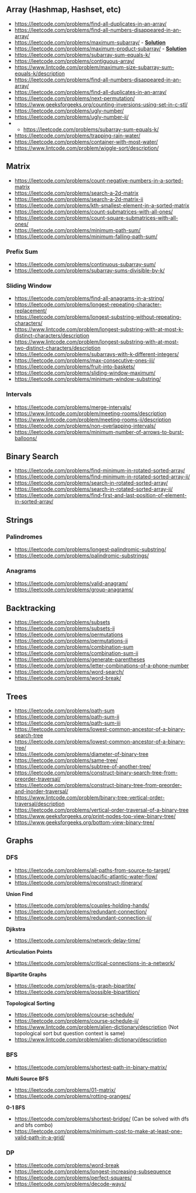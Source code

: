 ## Array (Hashmap, Hashset, etc)
* https://leetcode.com/problems/find-all-duplicates-in-an-array/
* https://leetcode.com/problems/find-all-numbers-disappeared-in-an-array/
* https://leetcode.com/problems/maximum-subarray/ - [**Solution**](https://github.com/Amitdutta7/Leetcode-Solutions/blob/master/Maximum%20Sum%20Subarray.cpp)
* https://leetcode.com/problems/maximum-product-subarray/ - [**Solution**](https://github.com/Amitdutta7/Leetcode-Solutions/blob/master/Maximum%20Product%20Subarray.cpp)
* https://leetcode.com/problems/subarray-sum-equals-k/
* https://leetcode.com/problems/contiguous-array/
* https://www.lintcode.com/problem/maximum-size-subarray-sum-equals-k/description
* https://leetcode.com/problems/find-all-numbers-disappeared-in-an-array/
* https://leetcode.com/problems/find-all-duplicates-in-an-array/
* https://leetcode.com/problems/next-permutation/
* https://www.geeksforgeeks.org/counting-inversions-using-set-in-c-stl/
* https://leetcode.com/problems/ugly-number/
* https://leetcode.com/problems/ugly-number-ii/
* * https://leetcode.com/problems/subarray-sum-equals-k/
* https://leetcode.com/problems/trapping-rain-water/
* https://leetcode.com/problems/container-with-most-water/
* https://www.lintcode.com/problem/wiggle-sort/description/

## Matrix
* https://leetcode.com/problems/count-negative-numbers-in-a-sorted-matrix
* https://leetcode.com/problems/search-a-2d-matrix
* https://leetcode.com/problems/search-a-2d-matrix-ii
* https://leetcode.com/problems/kth-smallest-element-in-a-sorted-matrix
* https://leetcode.com/problems/count-submatrices-with-all-ones/
* https://leetcode.com/problems/count-square-submatrices-with-all-ones/
* https://leetcode.com/problems/minimum-path-sum/
* https://leetcode.com/problems/minimum-falling-path-sum/

### Prefix Sum
* https://leetcode.com/problems/continuous-subarray-sum/
* https://leetcode.com/problems/subarray-sums-divisible-by-k/

### Sliding Window
* https://leetcode.com/problems/find-all-anagrams-in-a-string/
* https://leetcode.com/problems/longest-repeating-character-replacement/
* https://leetcode.com/problems/longest-substring-without-repeating-characters/
* https://www.lintcode.com/problem/longest-substring-with-at-most-k-distinct-characters/description
* https://www.lintcode.com/problem/longest-substring-with-at-most-two-distinct-characters/description
* https://leetcode.com/problems/subarrays-with-k-different-integers/
* https://leetcode.com/problems/max-consecutive-ones-iii/
* https://leetcode.com/problems/fruit-into-baskets/
* https://leetcode.com/problems/sliding-window-maximum/
* https://leetcode.com/problems/minimum-window-substring/

### Intervals
* https://leetcode.com/problems/merge-intervals/
* https://www.lintcode.com/problem/meeting-rooms/description
* https://www.lintcode.com/problem/meeting-rooms-ii/description
* https://leetcode.com/problems/non-overlapping-intervals/
* https://leetcode.com/problems/minimum-number-of-arrows-to-burst-balloons/


## Binary Search
* https://leetcode.com/problems/find-minimum-in-rotated-sorted-array/
* https://leetcode.com/problems/find-minimum-in-rotated-sorted-array-ii/
* https://leetcode.com/problems/search-in-rotated-sorted-array/
* https://leetcode.com/problems/search-in-rotated-sorted-array-ii/
* https://leetcode.com/problems/find-first-and-last-position-of-element-in-sorted-array/

## Strings
### Palindromes
* https://leetcode.com/problems/longest-palindromic-substring/
* https://leetcode.com/problems/palindromic-substrings/

### Anagrams
* https://leetcode.com/problems/valid-anagram/
* https://leetcode.com/problems/group-anagrams/

## Backtracking
* https://leetcode.com/problems/subsets
* https://leetcode.com/problems/subsets-ii
* https://leetcode.com/problems/permutations
* https://leetcode.com/problems/permutations-ii
* https://leetcode.com/problems/combination-sum
* https://leetcode.com/problems/combination-sum-ii
* https://leetcode.com/problems/generate-parentheses
* https://leetcode.com/problems/letter-combinations-of-a-phone-number
* https://leetcode.com/problems/word-search/
* https://leetcode.com/problems/word-break/

## Trees
* https://leetcode.com/problems/path-sum
* https://leetcode.com/problems/path-sum-ii
* https://leetcode.com/problems/path-sum-iii
* https://leetcode.com/problems/lowest-common-ancestor-of-a-binary-search-tree
* https://leetcode.com/problems/lowest-common-ancestor-of-a-binary-tree/
* https://leetcode.com/problems/diameter-of-binary-tree
* https://leetcode.com/problems/same-tree/
* https://leetcode.com/problems/subtree-of-another-tree/
* https://leetcode.com/problems/construct-binary-search-tree-from-preorder-traversal/
* https://leetcode.com/problems/construct-binary-tree-from-preorder-and-inorder-traversal/
* https://www.lintcode.com/problem/binary-tree-vertical-order-traversal/description
* https://leetcode.com/problems/vertical-order-traversal-of-a-binary-tree
* https://www.geeksforgeeks.org/print-nodes-top-view-binary-tree/
* https://www.geeksforgeeks.org/bottom-view-binary-tree/

## Graphs
### DFS
* https://leetcode.com/problems/all-paths-from-source-to-target/
* https://leetcode.com/problems/pacific-atlantic-water-flow/
* https://leetcode.com/problems/reconstruct-itinerary/

**Union Find**
* https://leetcode.com/problems/couples-holding-hands/
* https://leetcode.com/problems/redundant-connection/
* https://leetcode.com/problems/redundant-connection-ii/

**Djikstra**
* https://leetcode.com/problems/network-delay-time/

**Articulation Points**
* https://leetcode.com/problems/critical-connections-in-a-network/

**Bipartite Graphs**
* https://leetcode.com/problems/is-graph-bipartite/
* https://leetcode.com/problems/possible-bipartition/

**Topological Sorting**
* https://leetcode.com/problems/course-schedule/
* https://leetcode.com/problems/course-schedule-ii/
* https://www.lintcode.com/problem/alien-dictionary/description (Not topological sort but question context is same)
* https://www.lintcode.com/problem/alien-dictionary/description

### BFS
* https://leetcode.com/problems/shortest-path-in-binary-matrix/

**Multi Source BFS**
* https://leetcode.com/problems/01-matrix/
* https://leetcode.com/problems/rotting-oranges/

**0-1 BFS**
* https://leetcode.com/problems/shortest-bridge/ (Can be solved with dfs and bfs combo)
* https://leetcode.com/problems/minimum-cost-to-make-at-least-one-valid-path-in-a-grid/

### DP
* https://leetcode.com/problems/word-break
* https://leetcode.com/problems/longest-increasing-subsequence
* https://leetcode.com/problems/perfect-squares/
* https://leetcode.com/problems/decode-ways/
